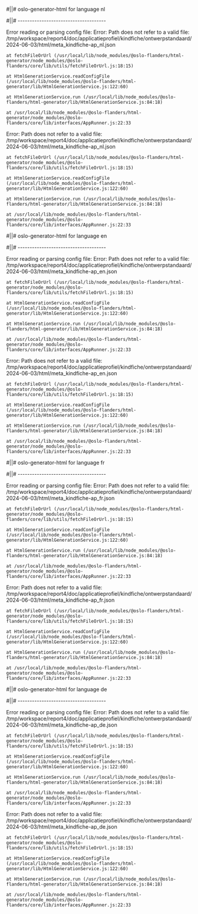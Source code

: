 #||# oslo-generator-html for language nl  

#||# -------------------------------------  

Error reading or parsing config file: Error: Path does not refer to a valid file: /tmp/workspace/report4/doc/applicatieprofiel/kindfiche/ontwerpstandaard/2024-06-03/html/meta_kindfiche-ap_nl.json

    at fetchFileOrUrl (/usr/local/lib/node_modules/@oslo-flanders/html-generator/node_modules/@oslo-flanders/core/lib/utils/fetchFileOrUrl.js:18:15)

    at HtmlGenerationService.readConfigFile (/usr/local/lib/node_modules/@oslo-flanders/html-generator/lib/HtmlGenerationService.js:122:60)

    at HtmlGenerationService.run (/usr/local/lib/node_modules/@oslo-flanders/html-generator/lib/HtmlGenerationService.js:84:18)

    at /usr/local/lib/node_modules/@oslo-flanders/html-generator/node_modules/@oslo-flanders/core/lib/interfaces/AppRunner.js:22:33

Error: Path does not refer to a valid file: /tmp/workspace/report4/doc/applicatieprofiel/kindfiche/ontwerpstandaard/2024-06-03/html/meta_kindfiche-ap_nl.json

    at fetchFileOrUrl (/usr/local/lib/node_modules/@oslo-flanders/html-generator/node_modules/@oslo-flanders/core/lib/utils/fetchFileOrUrl.js:18:15)

    at HtmlGenerationService.readConfigFile (/usr/local/lib/node_modules/@oslo-flanders/html-generator/lib/HtmlGenerationService.js:122:60)

    at HtmlGenerationService.run (/usr/local/lib/node_modules/@oslo-flanders/html-generator/lib/HtmlGenerationService.js:84:18)

    at /usr/local/lib/node_modules/@oslo-flanders/html-generator/node_modules/@oslo-flanders/core/lib/interfaces/AppRunner.js:22:33

#||# oslo-generator-html for language en  

#||# -------------------------------------  

Error reading or parsing config file: Error: Path does not refer to a valid file: /tmp/workspace/report4/doc/applicatieprofiel/kindfiche/ontwerpstandaard/2024-06-03/html/meta_kindfiche-ap_en.json

    at fetchFileOrUrl (/usr/local/lib/node_modules/@oslo-flanders/html-generator/node_modules/@oslo-flanders/core/lib/utils/fetchFileOrUrl.js:18:15)

    at HtmlGenerationService.readConfigFile (/usr/local/lib/node_modules/@oslo-flanders/html-generator/lib/HtmlGenerationService.js:122:60)

    at HtmlGenerationService.run (/usr/local/lib/node_modules/@oslo-flanders/html-generator/lib/HtmlGenerationService.js:84:18)

    at /usr/local/lib/node_modules/@oslo-flanders/html-generator/node_modules/@oslo-flanders/core/lib/interfaces/AppRunner.js:22:33

Error: Path does not refer to a valid file: /tmp/workspace/report4/doc/applicatieprofiel/kindfiche/ontwerpstandaard/2024-06-03/html/meta_kindfiche-ap_en.json

    at fetchFileOrUrl (/usr/local/lib/node_modules/@oslo-flanders/html-generator/node_modules/@oslo-flanders/core/lib/utils/fetchFileOrUrl.js:18:15)

    at HtmlGenerationService.readConfigFile (/usr/local/lib/node_modules/@oslo-flanders/html-generator/lib/HtmlGenerationService.js:122:60)

    at HtmlGenerationService.run (/usr/local/lib/node_modules/@oslo-flanders/html-generator/lib/HtmlGenerationService.js:84:18)

    at /usr/local/lib/node_modules/@oslo-flanders/html-generator/node_modules/@oslo-flanders/core/lib/interfaces/AppRunner.js:22:33

#||# oslo-generator-html for language fr  

#||# -------------------------------------  

Error reading or parsing config file: Error: Path does not refer to a valid file: /tmp/workspace/report4/doc/applicatieprofiel/kindfiche/ontwerpstandaard/2024-06-03/html/meta_kindfiche-ap_fr.json

    at fetchFileOrUrl (/usr/local/lib/node_modules/@oslo-flanders/html-generator/node_modules/@oslo-flanders/core/lib/utils/fetchFileOrUrl.js:18:15)

    at HtmlGenerationService.readConfigFile (/usr/local/lib/node_modules/@oslo-flanders/html-generator/lib/HtmlGenerationService.js:122:60)

    at HtmlGenerationService.run (/usr/local/lib/node_modules/@oslo-flanders/html-generator/lib/HtmlGenerationService.js:84:18)

    at /usr/local/lib/node_modules/@oslo-flanders/html-generator/node_modules/@oslo-flanders/core/lib/interfaces/AppRunner.js:22:33

Error: Path does not refer to a valid file: /tmp/workspace/report4/doc/applicatieprofiel/kindfiche/ontwerpstandaard/2024-06-03/html/meta_kindfiche-ap_fr.json

    at fetchFileOrUrl (/usr/local/lib/node_modules/@oslo-flanders/html-generator/node_modules/@oslo-flanders/core/lib/utils/fetchFileOrUrl.js:18:15)

    at HtmlGenerationService.readConfigFile (/usr/local/lib/node_modules/@oslo-flanders/html-generator/lib/HtmlGenerationService.js:122:60)

    at HtmlGenerationService.run (/usr/local/lib/node_modules/@oslo-flanders/html-generator/lib/HtmlGenerationService.js:84:18)

    at /usr/local/lib/node_modules/@oslo-flanders/html-generator/node_modules/@oslo-flanders/core/lib/interfaces/AppRunner.js:22:33

#||# oslo-generator-html for language de  

#||# -------------------------------------  

Error reading or parsing config file: Error: Path does not refer to a valid file: /tmp/workspace/report4/doc/applicatieprofiel/kindfiche/ontwerpstandaard/2024-06-03/html/meta_kindfiche-ap_de.json

    at fetchFileOrUrl (/usr/local/lib/node_modules/@oslo-flanders/html-generator/node_modules/@oslo-flanders/core/lib/utils/fetchFileOrUrl.js:18:15)

    at HtmlGenerationService.readConfigFile (/usr/local/lib/node_modules/@oslo-flanders/html-generator/lib/HtmlGenerationService.js:122:60)

    at HtmlGenerationService.run (/usr/local/lib/node_modules/@oslo-flanders/html-generator/lib/HtmlGenerationService.js:84:18)

    at /usr/local/lib/node_modules/@oslo-flanders/html-generator/node_modules/@oslo-flanders/core/lib/interfaces/AppRunner.js:22:33

Error: Path does not refer to a valid file: /tmp/workspace/report4/doc/applicatieprofiel/kindfiche/ontwerpstandaard/2024-06-03/html/meta_kindfiche-ap_de.json

    at fetchFileOrUrl (/usr/local/lib/node_modules/@oslo-flanders/html-generator/node_modules/@oslo-flanders/core/lib/utils/fetchFileOrUrl.js:18:15)

    at HtmlGenerationService.readConfigFile (/usr/local/lib/node_modules/@oslo-flanders/html-generator/lib/HtmlGenerationService.js:122:60)

    at HtmlGenerationService.run (/usr/local/lib/node_modules/@oslo-flanders/html-generator/lib/HtmlGenerationService.js:84:18)

    at /usr/local/lib/node_modules/@oslo-flanders/html-generator/node_modules/@oslo-flanders/core/lib/interfaces/AppRunner.js:22:33

